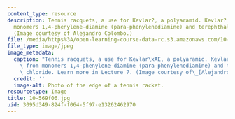 ```yaml
---
content_type: resource
description: Tennis racquets, a use for Kevlar?, a polyaramid. Kevlar? is made from
  monomers 1,4-phenylene-diamine (para-phenylenediamine) and terephthaloyl chloride.
  (Image courtesy of Alejandro Colombo.)
file: /media/https%3A/open-learning-course-data-rc.s3.amazonaws.com/10-569-synthesis-of-polymers-fall-2006/3095d349824ff0645f97e13262462970_10-569f06.jpg
file_type: image/jpeg
image_metadata:
  caption: "Tennis racquets, a use for Kevlar\xAE, a polyaramid. Kevlar\xAE is made\
    \ from monomers 1,4-phenylene-diamine (para-phenylenediamine) and terephthaloyl\
    \ chloride. Learn more in Lecture 7. (Image courtesy of\_[Alejandro Colombo](http://www.flickr.com/search/?w=all&q=Alejandro+Colombo&m=text).)"
  credit: ''
  image-alt: Photo of the edge of a tennis racket.
resourcetype: Image
title: 10-569f06.jpg
uid: 3095d349-824f-f064-5f97-e13262462970
---
```

